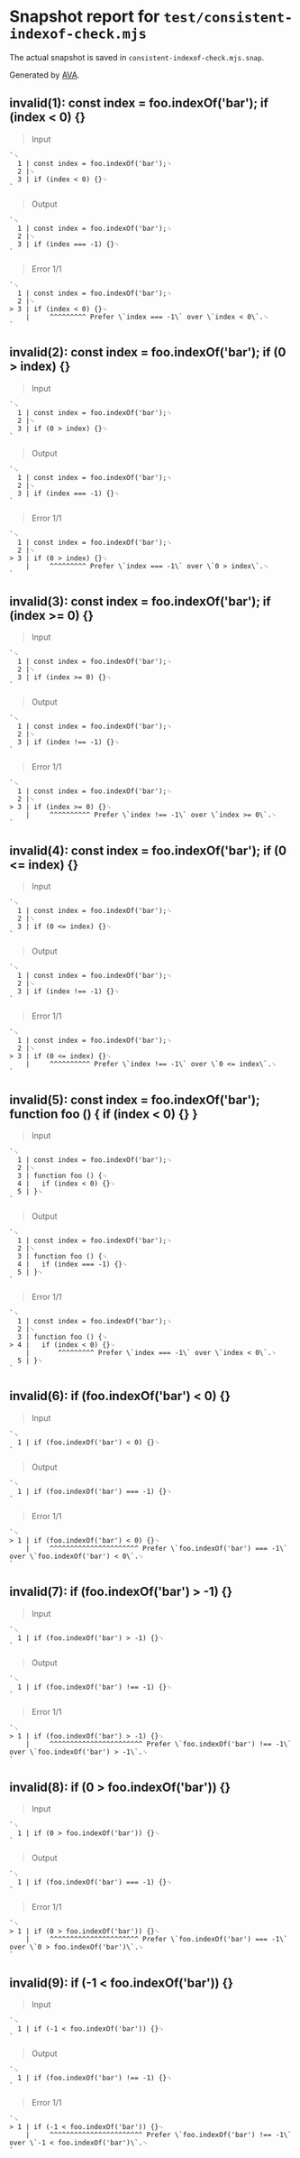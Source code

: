 # Snapshot report for `test/consistent-indexof-check.mjs`

The actual snapshot is saved in `consistent-indexof-check.mjs.snap`.

Generated by [AVA](https://avajs.dev).

## invalid(1): const index = foo.indexOf('bar'); if (index < 0) {}

> Input

    `␊
      1 | const index = foo.indexOf('bar');␊
      2 |␊
      3 | if (index < 0) {}␊
    `

> Output

    `␊
      1 | const index = foo.indexOf('bar');␊
      2 |␊
      3 | if (index === -1) {}␊
    `

> Error 1/1

    `␊
      1 | const index = foo.indexOf('bar');␊
      2 |␊
    > 3 | if (index < 0) {}␊
        |     ^^^^^^^^^ Prefer \`index === -1\` over \`index < 0\`.␊
    `

## invalid(2): const index = foo.indexOf('bar'); if (0 > index) {}

> Input

    `␊
      1 | const index = foo.indexOf('bar');␊
      2 |␊
      3 | if (0 > index) {}␊
    `

> Output

    `␊
      1 | const index = foo.indexOf('bar');␊
      2 |␊
      3 | if (index === -1) {}␊
    `

> Error 1/1

    `␊
      1 | const index = foo.indexOf('bar');␊
      2 |␊
    > 3 | if (0 > index) {}␊
        |     ^^^^^^^^^ Prefer \`index === -1\` over \`0 > index\`.␊
    `

## invalid(3): const index = foo.indexOf('bar'); if (index >= 0) {}

> Input

    `␊
      1 | const index = foo.indexOf('bar');␊
      2 |␊
      3 | if (index >= 0) {}␊
    `

> Output

    `␊
      1 | const index = foo.indexOf('bar');␊
      2 |␊
      3 | if (index !== -1) {}␊
    `

> Error 1/1

    `␊
      1 | const index = foo.indexOf('bar');␊
      2 |␊
    > 3 | if (index >= 0) {}␊
        |     ^^^^^^^^^^ Prefer \`index !== -1\` over \`index >= 0\`.␊
    `

## invalid(4): const index = foo.indexOf('bar'); if (0 <= index) {}

> Input

    `␊
      1 | const index = foo.indexOf('bar');␊
      2 |␊
      3 | if (0 <= index) {}␊
    `

> Output

    `␊
      1 | const index = foo.indexOf('bar');␊
      2 |␊
      3 | if (index !== -1) {}␊
    `

> Error 1/1

    `␊
      1 | const index = foo.indexOf('bar');␊
      2 |␊
    > 3 | if (0 <= index) {}␊
        |     ^^^^^^^^^^ Prefer \`index !== -1\` over \`0 <= index\`.␊
    `

## invalid(5): const index = foo.indexOf('bar'); function foo () { if (index < 0) {} }

> Input

    `␊
      1 | const index = foo.indexOf('bar');␊
      2 |␊
      3 | function foo () {␊
      4 | 	if (index < 0) {}␊
      5 | }␊
    `

> Output

    `␊
      1 | const index = foo.indexOf('bar');␊
      2 |␊
      3 | function foo () {␊
      4 | 	if (index === -1) {}␊
      5 | }␊
    `

> Error 1/1

    `␊
      1 | const index = foo.indexOf('bar');␊
      2 |␊
      3 | function foo () {␊
    > 4 | 	if (index < 0) {}␊
        | 	    ^^^^^^^^^ Prefer \`index === -1\` over \`index < 0\`.␊
      5 | }␊
    `

## invalid(6): if (foo.indexOf('bar') < 0) {}

> Input

    `␊
      1 | if (foo.indexOf('bar') < 0) {}␊
    `

> Output

    `␊
      1 | if (foo.indexOf('bar') === -1) {}␊
    `

> Error 1/1

    `␊
    > 1 | if (foo.indexOf('bar') < 0) {}␊
        |     ^^^^^^^^^^^^^^^^^^^^^^ Prefer \`foo.indexOf('bar') === -1\` over \`foo.indexOf('bar') < 0\`.␊
    `

## invalid(7): if (foo.indexOf('bar') > -1) {}

> Input

    `␊
      1 | if (foo.indexOf('bar') > -1) {}␊
    `

> Output

    `␊
      1 | if (foo.indexOf('bar') !== -1) {}␊
    `

> Error 1/1

    `␊
    > 1 | if (foo.indexOf('bar') > -1) {}␊
        |     ^^^^^^^^^^^^^^^^^^^^^^^ Prefer \`foo.indexOf('bar') !== -1\` over \`foo.indexOf('bar') > -1\`.␊
    `

## invalid(8): if (0 > foo.indexOf('bar')) {}

> Input

    `␊
      1 | if (0 > foo.indexOf('bar')) {}␊
    `

> Output

    `␊
      1 | if (foo.indexOf('bar') === -1) {}␊
    `

> Error 1/1

    `␊
    > 1 | if (0 > foo.indexOf('bar')) {}␊
        |     ^^^^^^^^^^^^^^^^^^^^^^ Prefer \`foo.indexOf('bar') === -1\` over \`0 > foo.indexOf('bar')\`.␊
    `

## invalid(9): if (-1 < foo.indexOf('bar')) {}

> Input

    `␊
      1 | if (-1 < foo.indexOf('bar')) {}␊
    `

> Output

    `␊
      1 | if (foo.indexOf('bar') !== -1) {}␊
    `

> Error 1/1

    `␊
    > 1 | if (-1 < foo.indexOf('bar')) {}␊
        |     ^^^^^^^^^^^^^^^^^^^^^^^ Prefer \`foo.indexOf('bar') !== -1\` over \`-1 < foo.indexOf('bar')\`.␊
    `
